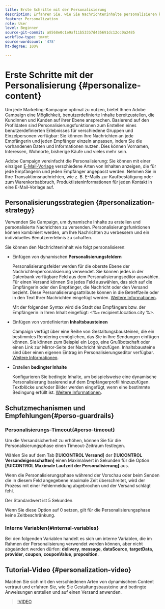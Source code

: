 ```yaml
---
title: Erste Schritte mit der Personalisierung
description: Erfahren Sie, wie Sie Nachrichteninhalte personalisieren können
feature: Personalization
role: User
level: Beginner
source-git-commit: a8568e0c1e9af11b533b7d435691dc12cc0a2485
workflow-type: tm+mt
source-wordcount: '478'
ht-degree: 100%

---
```


# Erste Schritte mit der Personalisierung {#personalize-content}

Um jede Marketing-Kampagne optimal zu nutzen, bietet Ihnen Adobe Campaign eine Möglichkeit, benutzerdefinierte Inhalte bereitzustellen, die Kundinnen und Kunden auf ihrer Ebene ansprechen. Basierend auf den Profildaten sind Personalisierungsfunktionen zum Erstellen eines benutzerdefinierten Erlebnisses für verschiedene Gruppen und Einzelpersonen verfügbar: Sie können Ihre Nachrichten an jede Empfängerin und jeden Empfänger einzeln anpassen, indem Sie die vorhandenen Daten und Informationen nutzen. Dies können Vornamen, Interessen, Wohnorte, bisherige Käufe und vieles mehr sein.

Adobe Campaign vereinfacht die Personalisierung: Sie können mit einer einzigen [E-Mail-Vorlage](create-templates.md) verschiedene Arten von Inhalten anzeigen, die für jede Empfängerin und jeden Empfänger angepasst werden. Nehmen Sie in Ihre Transaktionsnachrichten, wie z. B. E-Mails zur Kaufbestätigung oder zum Warenkorbabbruch, Produktlisteninformationen für jeden Kontakt in eine E-Mail-Vorlage auf.


## Personalisierungsstrategien {#personalization-strategy}

Verwenden Sie Campaign, um dynamische Inhalte zu erstellen und personalisierte Nachrichten zu versenden. Personalisierungsfunktionen können kombiniert werden, um Ihre Nachrichten zu verbessern und ein individuelles Benutzererlebnis zu schaffen.

Sie können den Nachrichteninhalt wie folgt personalisieren:

* Einfügen von dynamischen **Personalisierungsfeldern**

   Personalisierungsfelder werden für die oberste Ebene der Nachrichtenpersonalisierung verwendet. Sie können jedes in der Datenbank verfügbare Feld aus dem Personalisierungseditor auswählen. Für einen Versand können Sie jedes Feld auswählen, das sich auf die Empfängerin oder den Empfänger, die Nachricht oder den Versand bezieht. Diese Personalisierungsattribute können in die Betreffzeile oder in den Text Ihrer Nachrichten eingefügt werden. [Weitere Informationen](personalization-fields.md).

   Mit der folgenden Syntax wird die Stadt des Empfängers bzw. der Empfängerin in Ihren Inhalt eingefügt: &lt;%= recipient.location.city %>.

* Einfügen von vordefinierten **Inhaltsbausteinen**

   Campaign verfügt über eine Reihe von Gestaltungsbausteinen, die ein bestimmtes Rendering ermöglichen, das Sie in Ihre Sendungen einfügen können. Sie können zum Beispiel ein Logo, eine Grußbotschaft oder einen Link zur Mirror-Seite der Nachricht hinzufügen. Inhaltsbausteine sind über einen eigenen Eintrag im Personalisierungseditor verfügbar. [Weitere Informationen](personalization-blocks.md).

* Erstellen **bedingter Inhalte**

   Konfigurieren Sie bedingte Inhalte, um beispielsweise eine dynamische Personalisierung basierend auf dem Empfängerprofil hinzuzufügen. Textblöcke und/oder Bilder werden eingefügt, wenn eine bestimmte Bedingung erfüllt ist. [Weitere Informationen](conditions.md).

<!--* Add **personalized offers**
    
    Insert personalized offers in your message content, depending on the recipient location, the current weather, or the last purchase order.
-->


## Schutzmechanismen und Empfehlungen{#perso-guardrails}

### Personalisierungs-Timeout{#perso-timeout}

Um die Versandsicherheit zu erhöhen, können Sie für die Personalisierungsphase einen Timeout-Zeitraum festlegen.

Wählen Sie auf dem Tab **[!UICONTROL Versand]** der **[!UICONTROL Versandeigenschaften]** einen Maximalwert in Sekunden für die Option **[!UICONTROL Maximale Laufzeit der Personalisierung]** aus.

Wenn die Personalisierungsphase während der Vorschau oder beim Senden die in diesem Feld angegebene maximale Zeit überschreitet, wird der Prozess mit einer Fehlermeldung abgebrochen und der Versand schlägt fehl.

Der Standardwert ist 5 Sekunden.

Wenn Sie diese Option auf 0 setzen, gilt für die Personalisierungsphase keine Zeitbeschränkung.


### Interne Variablen{#internal-variables}

Bei den folgenden Variablen handelt es sich um interne Variablen, die im Rahmen der Personalisierung verwendet werden können, aber nicht abgeändert werden dürfen: **delivery**, **message**, **dataSource**, **targetData**, **provider**, **coupon**, **couponValue**, **proposition**.


## Tutorial-Video {#personalization-video}

Machen Sie sich mit den verschiedenen Arten von dynamischem Content vertraut und erfahren Sie, wie Sie Gestaltungsbausteine und bedingte Anweisungen erstellen und auf einen Versand anwenden.


>[!VIDEO](https://video.tv.adobe.com/v/335734?quality=12)